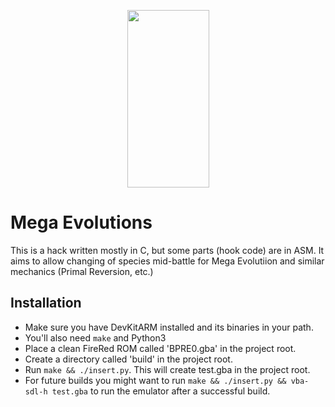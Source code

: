 <p align="center"><img height="284" width="131" src="https://raw.githubusercontent.com/Touched/MegaEvolution/master/symbol.png"></p>

# Mega Evolutions
This is a hack written mostly in C, but some parts (hook code) are in ASM. It 
aims to allow changing of species mid-battle for Mega Evolutiion and similar
mechanics (Primal Reversion, etc.)

## Installation
- Make sure you have DevKitARM installed and its binaries in your path.
- You'll also need `make` and Python3
- Place a clean FireRed ROM called 'BPRE0.gba' in the project root.
- Create a directory called 'build' in the project root.
- Run `make && ./insert.py`. This will create test.gba in the project root.
- For future builds you might want to run `make && ./insert.py && vba-sdl-h test.gba` to run the emulator after a successful build.
